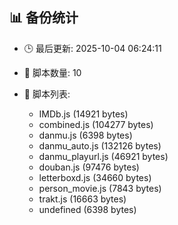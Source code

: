 ## 📊 备份统计

- 🕒 最后更新: 2025-10-04 06:24:11
- 📁 脚本数量: 10
- 📄 脚本列表:

  - IMDb.js (14921 bytes)
  - combined.js (104277 bytes)
  - danmu.js (6398 bytes)
  - danmu_auto.js (132126 bytes)
  - danmu_playurl.js (46921 bytes)
  - douban.js (97476 bytes)
  - letterboxd.js (34660 bytes)
  - person_movie.js (7843 bytes)
  - trakt.js (16663 bytes)
  - undefined (6398 bytes)
